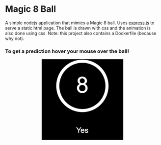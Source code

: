 # Magic 8 Ball

A simple nodejs application that mimics a Magic 8 ball.
Uses [express.js](https://expressjs.com/) to serve a static html page.
The ball is drawn with css and the animation is also done using css.
Note: this project also contains a Dockerfile (because why not).

### To get a prediction hover your mouse over the ball!

<p align="center">
 <img src ="https://raw.githubusercontent.com/sinzianag/magic8ball/master/magic-8-ball.png"/>
</p>
